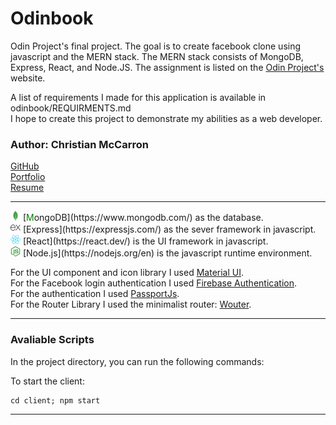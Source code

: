 # Odinbook

Odin Project's final project. The goal is to create facebook clone using javascript and the MERN stack. The MERN stack consists of MongoDB, Express, React, and Node.JS. The assignment is listed on the [Odin Project's](https://www.theodinproject.com/lessons/nodejs-odin-book) website.

A list of requirements I made for this application is available in odinbook/REQUIRMENTS.md  
I hope to create this project to demonstrate my abilities as a web developer.

### Author: Christian McCarron

[GitHub](https://github.com/cgmccarron)<br>
[Portfolio](https://christianmccarron.com)<br>
[Resume](###)<br>

---

<img src="./resources/mongodb-color.svg" height="16" >
[<span style="color: green">M</span>ongoDB](https://www.mongodb.com/) as the database.<br>
<img src="./resources/express-color.svg" height="16">
[Express](https://expressjs.com/) as the sever framework in javascript.<br>
<img src="./resources/react-color.svg" height="16">
[React](https://react.dev/) is the UI framework in javascript.<br>
<img src="./resources/nodedotjs-color.svg" height="16">
[Node.js](https://nodejs.org/en) is the javascript runtime environment.

For the UI component and icon library I used [Material UI](https://mui.com/). <br>
For the Facebook login authentication I used [Firebase Authentication](https://firebase.google.com/docs/auth).<br>
For the authentication I used [PassportJs](https://www.passportjs.org/). <br>
For the Router Library I used the minimalist router: [Wouter](https://github.com/molefrog/wouter). <br>

---

### Avaliable Scripts

In the project directory, you can run the following commands:

To start the client:

```diff
cd client; npm start
```

---
